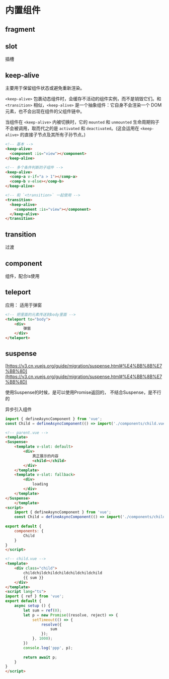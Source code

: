 # 内置组件



## fragment



## slot

插槽



## keep-alive

主要用于保留组件状态或避免重新渲染。

`<keep-alive>` 包裹动态组件时，会缓存不活动的组件实例，而不是销毁它们。和 `<transition>` 相似，`<keep-alive>` 是一个抽象组件：它自身不会渲染一个 DOM 元素，也不会出现在组件的父组件链中。

当组件在 `<keep-alive>` 内被切换时，它的 `mounted` 和 `unmounted` 生命周期钩子不会被调用，取而代之的是 `activated` 和 `deactivated`。(这会运用在 `<keep-alive>` 的直接子节点及其所有子孙节点。)

```html
<!-- 基本 -->
<keep-alive>
  <component :is="view"></component>
</keep-alive>

<!-- 多个条件判断的子组件 -->
<keep-alive>
  <comp-a v-if="a > 1"></comp-a>
  <comp-b v-else></comp-b>
</keep-alive>

<!-- 和 `<transition>` 一起使用 -->
<transition>
  <keep-alive>
    <component :is="view"></component>
  </keep-alive>
</transition>
```



## transition

过渡

## component

组件，配合is使用



## teleport



应用： 适用于弹窗

```html
<!-- 把里面的元素传送到body里面 -->
<teleport to="body">
	<div>
        弹窗
    </div>
</teleport>
```



## suspense

[https://v3.cn.vuejs.org/guide/migration/suspense.html#%E4%BB%8B%E7%BB%8D](https://v3.cn.vuejs.org/guide/migration/suspense.html#%E4%BB%8B%E7%BB%8D)

使用Suspense的时候，是可以使用Promise返回的， 不结合Suspense，是不行的

异步引入组件

```js
import { defineAsyncComponent } from 'vue';
const Child = defineAsyncComponent(() => import('./components/child.vue'));
```



```html
<!-- parent.vue -->
<template>
<Suspense>
	<template v-slot: default>
    	<div>
            真正展示的内容
            <child></child>
        </div>
    </template>
    <template v-slot: fallback>
        <div>
            loading
        </div>
    </template>
</Suspense>
    </template>
<script>
    import { defineAsyncComponent } from 'vue';
    const Child = defineAsyncComponent(() => import('./components/child.vue'));
    
export default {
    components: {
        Child
    }
}
</script>

<!-- child.vue -->
<template>
    <div class="child">
        childchildchildchildchildchildchild
        {{ sum }}
    </div>
</template>
<script lang="ts">
import { ref } from 'vue';
export default {
    async setup () {
        let sum = ref(0);
        let p = new Promise((resolve, reject) => {
            setTimeout(() => {
                resolve({
                    sum
                });
            }, 1000);
        })
        console.log('ppp', p);
        
        return await p;
    }
}
</script>
```


